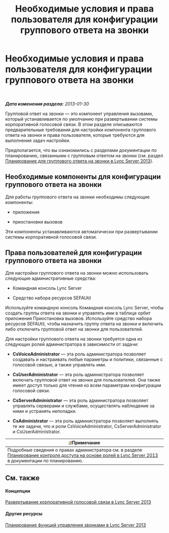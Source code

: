 ﻿---
title: Необходимые условия и права пользователя для конфигурации группового ответа на звонки
TOCTitle: Необходимые условия и права пользователя для конфигурации группового ответа на звонки
ms:assetid: 8757b1d3-751d-49c3-b1b8-b678f663f18e
ms:mtpsurl: https://technet.microsoft.com/ru-ru/library/JJ945641(v=OCS.15)
ms:contentKeyID: 52058262
ms.date: 05/19/2016
mtps_version: v=OCS.15
ms.translationtype: HT
---

# Необходимые условия и права пользователя для конфигурации группового ответа на звонки

 

_**Дата изменения раздела:** 2013-01-30_

Групповой ответ на звонки — это компонент управления вызовами, который устанавливается по умолчанию при развертывании системы корпоративной голосовой связи. В этом разделе описываются предварительные требования для настройки компонента группового ответа на звонки и права пользователя, которые требуются для выполнения задач настройки.

Предполагается, что вы ознакомились с разделами документации по планированию, связанными с групповым ответом на звонки (см. раздел [Планирование для группового ответа на звонки в Lync Server 2013](lync-server-2013-planning-for-group-call-pickup.md)).

## Необходимые компоненты для конфигурации группового ответа на звонки

Для работы группового ответа на звонки необходимы следующие компоненты:

  - приложения

  - приостановки вызовов

Эти компоненты устанавливаются автоматически при развертывании системы корпоративной голосовой связи.

## Права пользователей для конфигурации группового ответа на звонки

Для настройки группового ответа на звонки можно использовать следующие административные средства:

  - Командная консоль Lync Server

  - Средство набора ресурсов SEFAUtil

Используйте командную консоль Командная консоль Lync Server, чтобы создать группы ответа на звонки и управлять ими в таблице орбит приложения Приостановка вызовов. Используйте средство набора ресурсов SEFAUtil, чтобы назначить группу ответа на звонки и включить либо отключить групповой ответ на звонки для пользователей.

Для настройки группового ответа на звонки требуется одна из следующих ролей администратора в зависимости от задачи:

  - **CsVoiceAdministrator** — эта роль администратора позволяет создавать и настраивать любые параметры и политики, связанные с голосовой связью, а также управлять ими.

  - **CsUserAdministrator** — эта роль администратора позволяет включать групповой ответ на звонки для пользователей. Она также имеет доступ только для чтения ко всем параметрам конфигурации голосовой связи.

  - **CsServerAdministrator** — эта роль администратора позволяет управлять серверами и службами, осуществлять наблюдение за ними и устранять неполадки.

  - **CsAdministrator** — эта роль администратора позволяет выполнять те же задачи, что и роли CsVoiceAdministrator, CsServerAdministrator и CsUserAdministrator.

<table>
<thead>
<tr class="header">
<th><img src="images/Gg398412.note(OCS.15).gif" title="note" alt="note" />Примечание</th>
</tr>
</thead>
<tbody>
<tr class="odd">
<td>Подробные сведения о правах администратора см. в разделе <a href="lync-server-2013-planning-for-role-based-access-control.md">Планирование контроля доступа на основе ролей в Lync Server 2013</a> в документации по планированию.</td>
</tr>
</tbody>
</table>


## См. также

#### Концепции

[Развертывание корпоративной голосовой связи в Lync Server 2013](lync-server-2013-deploying-enterprise-voice.md)  

#### Другие ресурсы

[Планирование функций управления звонками в Lync Server 2013](lync-server-2013-planning-for-call-management-features.md)

